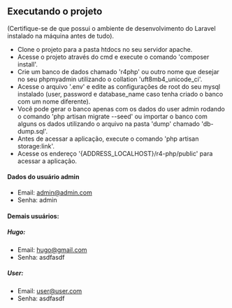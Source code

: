 
## Executando o projeto

(Certifique-se de que possui o ambiente de desenvolvimento do Laravel instalado na máquina antes de tudo).

- Clone o projeto para a pasta htdocs no seu servidor apache.
- Acesse o projeto através do cmd e execute o comando 'composer install'.
- Crie um banco de dados chamado 'r4php' ou outro nome que desejar no seu phpmyadmin utilizando o collation 'uft8mb4_unicode_ci'.
- Acesse o arquivo '.env' e edite as configurações de root do seu mysql instalado (user, password e database_name caso tenha criado o banco com um nome diferente).
- Você pode gerar o banco apenas com os dados do user admin rodando o comando 'php artisan migrate --seed' ou importar o banco com alguns os dados utilizando o arquivo na pasta 'dump' chamado 'db-dump.sql'.
- Antes de acessar a aplicação, execute o comando 'php artisan storage:link'.
- Acesse os endereço '{ADDRESS_LOCALHOST}/r4-php/public' para acessar a aplicação.

#### Dados do usuário admin

- Email: admin@admin.com
- Senha: admin
 
#### Demais usuários:

##### Hugo:
- Email: hugo@gmail.com
- Senha: asdfasdf

##### User:
- Email: user@user.com
- Senha: asdfasdf
